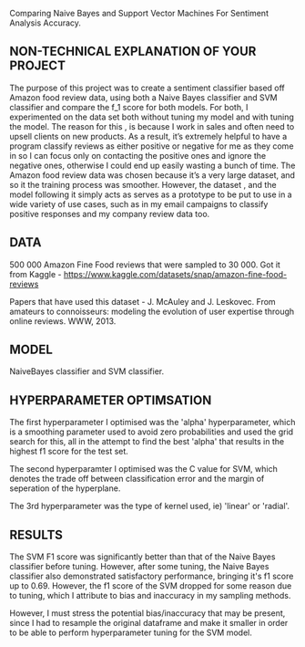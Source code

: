 Comparing Naive Bayes and Support Vector Machines For Sentiment Analysis Accuracy.

## NON-TECHNICAL EXPLANATION OF YOUR PROJECT

The purpose of this project was to create a sentiment classifier based off Amazon food review data, using both a Naive Bayes classifier and SVM classifier and compare the f_1 score for both models. For both, I experimented on the data set both without tuning my model and with tuning the model. The reason for this , is because I work in sales and often need to upsell clients on new products. As a result, it’s extremely helpful to have a program classify reviews as either positive or negative for me as they come in so I can focus only on contacting the positive ones and ignore the negative ones, otherwise I could end up easily wasting a bunch of time. The Amazon food review data was chosen because it’s a very large dataset, and so it the training process was smoother. However, the dataset , and the model following it simply acts as serves as a prototype to be put to use in a wide variety of use cases, such as in my email campaigns to classify positive responses and my company review data too.

## DATA

500 000 Amazon Fine Food reviews that were sampled to 30 000. Got it from Kaggle - https://www.kaggle.com/datasets/snap/amazon-fine-food-reviews

Papers that have used this dataset - J. McAuley and J. Leskovec. From amateurs to connoisseurs: modeling the evolution of user expertise through online reviews. WWW, 2013.


## MODEL 

NaiveBayes classifier and SVM classifier.

## HYPERPARAMETER OPTIMSATION

The first hyperparameter I optimised was the 'alpha' hyperparameter, which is a smoothing parameter used to avoid zero probabilities and used the grid search for this, all in the attempt to find the best 'alpha' that results in the highest f1 score for the test set.

The second hyperparamter I optimised was the C value for SVM, which denotes the trade off between classification error and the margin of seperation of the hyperplane. 

The 3rd hyperparameter was the type of kernel used, ie) 'linear' or 'radial'.


## RESULTS

The SVM F1 score was significantly better than that of the Naive Bayes classifier before tuning. However, after some tuning, the Naive Bayes classifier also demonstrated satisfactory performance, bringing it's f1 score up to 0.69. However, the f1 score of the SVM dropped for some reason due to tuning, which I attribute to bias and inaccuracy in my sampling methods.

However, I must stress the potential bias/inaccuracy that may be present, since I had to resample the original dataframe and make it smaller in order to be able to perform hyperparameter tuning for the SVM model. 
